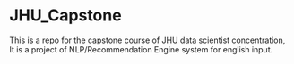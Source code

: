 # JHU_Capstone
This is a repo for the capstone course of JHU data scientist concentration, It is a project of NLP/Recommendation Engine system for english input. 
